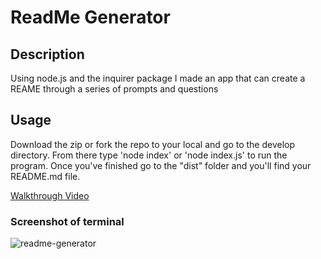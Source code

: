 # ReadMe Generator

## Description
 Using node.js and the inquirer package I made an app that can create a REAME through a series of prompts and questions

## Usage
Download the zip or fork the repo to your local and go to the develop directory. From there type 'node index' or 'node index.js' to run the program. Once you've finished go to the "dist" folder and you'll find your README.md file. 

[Walkthrough Video](https://drive.google.com/file/d/12zN38r4UQzC-On7hTd7FTbeXqcg3ZpmN/view)

### Screenshot of terminal
![readme-generator](https://user-images.githubusercontent.com/15613846/99920653-7dd4ce80-2cea-11eb-9dfc-dc97df11021f.JPG)
